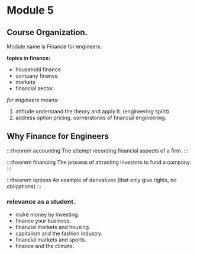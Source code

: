 # Module 5

## Course Organization.
Module name is Finance for engineers.

**topics in finance:**
+ household finance
+ company finance
+ markets
+ financial sector.

*for engineers* means:
1. attitude understand the theory and apply it. (engineering spirit)
2. address option pricing. cornerstones of financial engineering.

## Why Finance for Engineers

:::theorem accounting
The attempt recording financial aspects of a firm.
:::

:::theorem financing
The process of attracting investors to fund a company.
:::

:::theorem options
An example of derivatives (that only give rights, no obligations)
:::

### relevance as a student.

+ make money by investing.
+ finance your business.
+ financial markets and housing.
+ capitalism and the fashion industry.
+ financial markets and sports.
+ finance and the climate.
